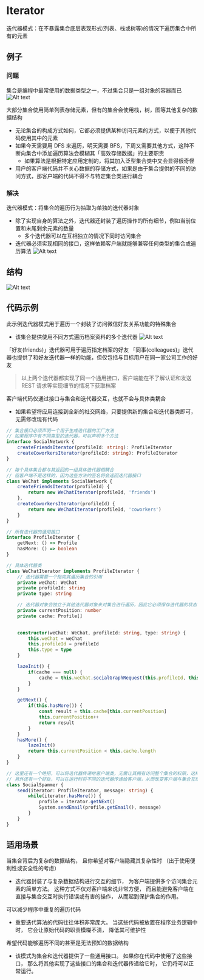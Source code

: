 # Iterator

迭代器模式：在不暴露集合底层表现形式(列表、栈或树等)的情况下遍历集合中所有的元素

## 例子

### 问题

集合是编程中最常使用的数据类型之一，不过集合只是一组对象的容器而已
![Alt text](/design-pattern/behavioral-pattern/Iterator/assets/image.png)

大部分集合使用简单列表存储元素，但有的集合会使用栈，树，图等其他复杂的数据结构

- 无论集合的构成方式如何，它都必须提供某种访问元素的方式，以便于其他代码使用其中的元素
- 如果今天需要用 DFS 来遍历，明天需要 BFS，下周又需要其他方式，这种不断向集合中添加遍历算法会模糊其「高效存储数据」的主要职责
  - 如果算法是根据特定应用定制的，将其加入泛型集合类中又会显得很奇怪
- 用户的客户端代码并不关心数据的存储方式，如果是由于集合提供的不同的访问方式，那客户端的代码不得不与特定集合类进行耦合

### 解决

迭代器模式：将集合的遍历行为抽取为单独的迭代器对象

- 除了实现自身的算法之外，迭代器还封装了遍历操作的所有细节，例如当前位置和末尾剩余元素的数量
  - 多个迭代器可以在互相独立的情况下同时访问集合
- 迭代器必须实现相同的接口，这样依赖客户端就能够兼容任何类型的集合或遍历算法
![Alt text](/design-pattern/behavioral-pattern/Iterator/assets/image1.png)

## 结构

![Alt text](/design-pattern/behavioral-pattern/Iterator/assets/image2.png)

## 代码示例

此示例迭代器模式用于遍历一个封装了访问微信好友关系功能的特殊集合

- 该集合提供使用不同方式遍历档案资料的多个迭代器
![Alt text](/design-pattern/behavioral-pattern/Iterator/assets/image3.png)

「好友(friends)」迭代器可用于遍历指定档案的好友
「同事(colleagues)」迭代器也提供了和好友迭代器一样的功能，但仅包括与目标用户在同一家公司工作的好友
> 以上两个迭代器都实现了同一个通用接口，客户端能在不了解认证和发送 REST 请求等实现细节的情况下获取档案

客户端代码仅通过接口与集合和迭代器交互，也就不会与具体类耦合

- 如果希望将应用连接到全新的社交网络，只要提供新的集合和迭代器类即可，无需修改现有代码

```ts
// 集合接口必须声明一个用于生成迭代器的工厂方法
// 如果程序中有不同类型的迭代器，可以声明多个方法
interface SocialNetwork {
    createFriendsIterator(profileId: string): ProfileIterator
    createCoworkersIterator(profileId: string): ProfileIterator
}

// 每个具体集合都与其返回的一组具体迭代器相耦合
// 但客户端不是这样的，因为这些方法的签名将会返回迭代器接口
class WeChat implements SocialNetwork {
    createFriendsIterator(profileId) {
        return new WeChatIterator(profileId, 'friends')
    },
    createCoworkersIterator(profileId) {
        return new WeChatIterator(profileId, 'coworkers')
    }
}

// 所有迭代器的通用接口
interface ProfileIterator {
    getNext: () => Profile
    hasMore: () => boolean
}

// 具体迭代器类
class WeChatIterator implements ProfileIterator {
    // 迭代器需要一个指向其遍历集合的引用
    private weChat: WeChat
    private profileId: string
    private type: string

    // 迭代器对象会独立于其他迭代器对象来对集合进行遍历，因此它必须保存迭代器的状态
    private currentPosition: number
    private cache: Profile[]
    

    constructor(weChat: WeChat, profileId: string, type: string) {
        this.weChat = weChat
        this.profileId = profileId
        this.type = type
    }

    lazeInit() {
        if(cache === null) {
            cache = this.weChat.socialGraphRequest(this.profileId, this.type)
        }
    }

    getNext() {
        if(this.hasMore()) {
            const result = this.cache[this.currentPosition]
            this.currentPosition++
            return result
        }
    }
    hasMore() {
        lazeInit()
        return this.currentPosition < this.cache.length
    }
}

// 这里还有一个绝招，可以将迭代器传递给客户端类，无需让其拥有访问整个集合的权限，这样一来，就无需将集合暴露给客户端了
// 另外还有一个好处，可以在运行时将不同的迭代器传递给客户端，从而改变客户端与集合互动的方式，这一方法可行的原因是客户端代码并没有和具体迭代器类相耦合
class SocialSpammer {
    send(iterator: ProfileIterator, message: string) {
        while(iterator.hasMore()) {
            profile = iterator.getNExt()
            System.sendEmail(profile.getEmail(), message)
        }
    }
}

```

## 适用场景

当集合背后为复杂的数据结构， 且你希望对客户端隐藏其复杂性时 （出于使用便利性或安全性的考虑）

- 迭代器封装了与复杂数据结构进行交互的细节， 为客户端提供多个访问集合元素的简单方法。 这种方式不仅对客户端来说非常方便， 而且能避免客户端在直接与集合交互时执行错误或有害的操作， 从而起到保护集合的作用。

可以减少程序中重复的遍历代码

- 重要迭代算法的代码往往体积非常庞大。 当这些代码被放置在程序业务逻辑中时， 它会让原始代码的职责模糊不清， 降低其可维护性

希望代码能够遍历不同的甚至是无法预知的数据结构

- 该模式为集合和迭代器提供了一些通用接口。 如果你在代码中使用了这些接口， 那么将其他实现了这些接口的集合和迭代器传递给它时， 它仍将可以正常运行。
